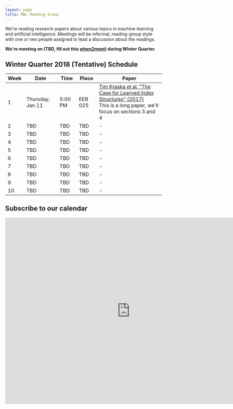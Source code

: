 ```yaml
---
layout: page
title: MWL Reading Group
---
```


We're reading research papers about various topics in machine learning and
artificial intelligence. Meetings will be informal, reading-group style with one
or two people assigned to lead a discussion about the readings.

**We're meeting on (TBD, fill out this [when2meet](https://www.when2meet.com/?6555907-71PgX)) during Winter Quarter.**

## Winter Quarter 2018 (Tentative) Schedule
| Week | Date | Time | Place | Paper |
|------|------|------|-------|-------|
|    1 | Thursday, Jan 11 | 5:00 PM | EEB 025 | [Tim Kraska et al. "The Case for Learned Index Structures" (2017)](https://www.semanticscholar.org/paper/The-Case-for-Learned-Index-Structures-Kraska-Beutel/64a418a61bc7e427fd33980764759db646e48ceb) </br> This is a long paper, we'll focus on sections 3 and 4 |
|    2 | TBD | TBD | TBD | - |
|    3 | TBD | TBD | TBD | - |
|    4 | TBD | TBD | TBD | - |
|    5 | TBD | TBD | TBD | - |
|    6 | TBD | TBD | TBD | - |
|    7 | TBD | TBD | TBD | - |
|    8 | TBD | TBD | TBD | - |
|    9 | TBD | TBD | TBD | - |
|   10 | TBD | TBD | TBD | - |


## Subscribe to our calendar

<iframe src="https://calendar.google.com/calendar/embed?src=n1h36rcrbe7fj7fk78bthomjt8%40group.calendar.google.com&ctz=America/Los_Angeles" style="border: 0" width="800" height="600" frameborder="0" scrolling="no"></iframe>
